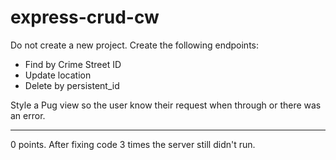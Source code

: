 # express-crud-cw

Do not create a new project. Create the following endpoints:
- Find by Crime Street ID
- Update location
- Delete by persistent_id

Style a Pug view so the user know their request when through or there was an error.
<hr>
0 points. After fixing code 3 times the server still didn't run.